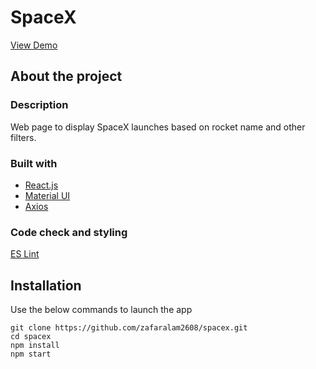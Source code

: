 # SpaceX
[View Demo](https://zafaralam2608.github.io/spacex/)

## About the project

### Description
Web page to display SpaceX launches based on rocket name and other filters.

### Built with
* [React.js](https://reactjs.org/)
* [Material UI](https://mui.com/material-ui/getting-started/overview/)
* [Axios](https://axios-http.com/docs/intro)

### Code check and styling
[ES Lint](https://eslint.org/)

## Installation
Use the below commands to launch the app
```
git clone https://github.com/zafaralam2608/spacex.git
cd spacex
npm install
npm start
```
